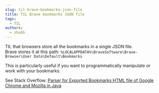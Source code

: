 ```yaml
---
slug: til-brave-bookmarks-json-file
title: TIL Brave bookmarks JSON file
tags:
  - TIL
authors:
  - shubh
---
```


TIL that browsers store all the bookmarks in a single JSON file.  
Brave stores it at this path: `%LOCALAPPDATA%\BraveSoftware\Brave-Browser\User Data\Default\Bookmarks`

This is particularly useful if you want to programmatically manipulate or work with your bookmarks.

See Stack Overflow: [Parser for Exported Bookmarks HTML file of Google Chrome and Mozilla in Java](https://stackoverflow.com/questions/15017163/parser-for-exported-bookmarks-html-file-of-google-chrome-and-mozilla-in-java/15106289#15106289)

